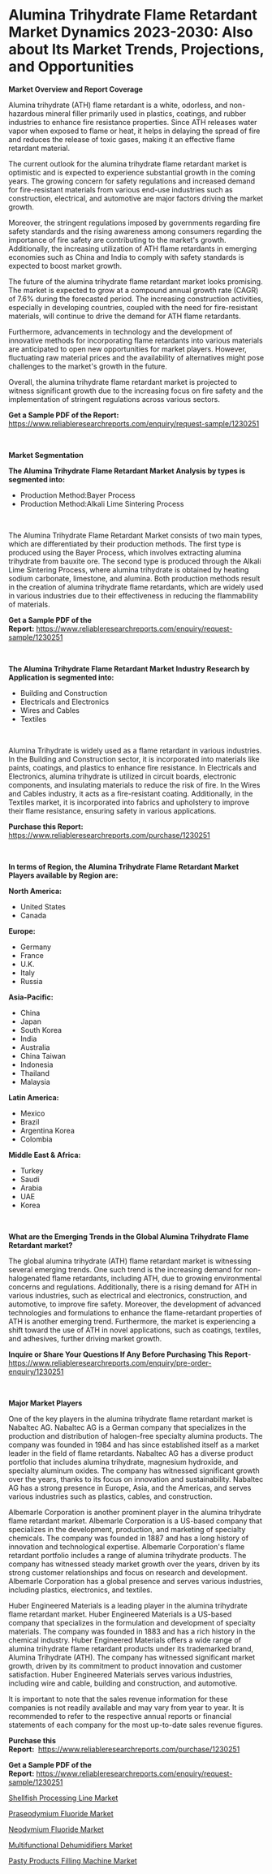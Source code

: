 <p><h1>Alumina Trihydrate Flame Retardant Market Dynamics 2023-2030: Also about Its Market Trends, Projections, and Opportunities</h1></p><p><strong>Market Overview and Report Coverage</strong></p>
<p><p>Alumina trihydrate (ATH) flame retardant is a white, odorless, and non-hazardous mineral filler primarily used in plastics, coatings, and rubber industries to enhance fire resistance properties. Since ATH releases water vapor when exposed to flame or heat, it helps in delaying the spread of fire and reduces the release of toxic gases, making it an effective flame retardant material.</p><p>The current outlook for the alumina trihydrate flame retardant market is optimistic and is expected to experience substantial growth in the coming years. The growing concern for safety regulations and increased demand for fire-resistant materials from various end-use industries such as construction, electrical, and automotive are major factors driving the market growth.</p><p>Moreover, the stringent regulations imposed by governments regarding fire safety standards and the rising awareness among consumers regarding the importance of fire safety are contributing to the market's growth. Additionally, the increasing utilization of ATH flame retardants in emerging economies such as China and India to comply with safety standards is expected to boost market growth.</p><p>The future of the alumina trihydrate flame retardant market looks promising. The market is expected to grow at a compound annual growth rate (CAGR) of 7.6% during the forecasted period. The increasing construction activities, especially in developing countries, coupled with the need for fire-resistant materials, will continue to drive the demand for ATH flame retardants.</p><p>Furthermore, advancements in technology and the development of innovative methods for incorporating flame retardants into various materials are anticipated to open new opportunities for market players. However, fluctuating raw material prices and the availability of alternatives might pose challenges to the market's growth in the future.</p><p>Overall, the alumina trihydrate flame retardant market is projected to witness significant growth due to the increasing focus on fire safety and the implementation of stringent regulations across various sectors.</p></p>
<p><strong>Get a Sample PDF of the Report:</strong> <a href="https://www.reliableresearchreports.com/enquiry/request-sample/1230251">https://www.reliableresearchreports.com/enquiry/request-sample/1230251</a></p>
<p>&nbsp;</p>
<p><strong>Market Segmentation</strong></p>
<p><strong>The Alumina Trihydrate Flame Retardant Market Analysis by types is segmented into:</strong></p>
<p><ul><li>Production Method:Bayer Process</li><li>Production Method:Alkali Lime Sintering Process</li></ul></p>
<p>&nbsp;</p>
<p><p>The Alumina Trihydrate Flame Retardant Market consists of two main types, which are differentiated by their production methods. The first type is produced using the Bayer Process, which involves extracting alumina trihydrate from bauxite ore. The second type is produced through the Alkali Lime Sintering Process, where alumina trihydrate is obtained by heating sodium carbonate, limestone, and alumina. Both production methods result in the creation of alumina trihydrate flame retardants, which are widely used in various industries due to their effectiveness in reducing the flammability of materials.</p></p>
<p><strong>Get a Sample PDF of the Report:</strong>&nbsp;<a href="https://www.reliableresearchreports.com/enquiry/request-sample/1230251">https://www.reliableresearchreports.com/enquiry/request-sample/1230251</a></p>
<p>&nbsp;</p>
<p><strong>The Alumina Trihydrate Flame Retardant Market Industry Research by Application is segmented into:</strong></p>
<p><ul><li>Building and Construction</li><li>Electricals and Electronics</li><li>Wires and Cables</li><li>Textiles</li></ul></p>
<p>&nbsp;</p>
<p><p>Alumina Trihydrate is widely used as a flame retardant in various industries. In the Building and Construction sector, it is incorporated into materials like paints, coatings, and plastics to enhance fire resistance. In Electricals and Electronics, alumina trihydrate is utilized in circuit boards, electronic components, and insulating materials to reduce the risk of fire. In the Wires and Cables industry, it acts as a fire-resistant coating. Additionally, in the Textiles market, it is incorporated into fabrics and upholstery to improve their flame resistance, ensuring safety in various applications.</p></p>
<p><strong>Purchase this Report:</strong>&nbsp; <a href="https://www.reliableresearchreports.com/purchase/1230251">https://www.reliableresearchreports.com/purchase/1230251</a></p>
<p>&nbsp;</p>
<p><strong>In terms of Region, the Alumina Trihydrate Flame Retardant Market Players available by Region are:</strong></p>
<p>
    <p> <strong> North America: </strong>
        <ul>
            <li>United States</li>
            <li>Canada</li>
        </ul>
        </p> 
    <p> <strong> Europe: </strong>
        <ul>
            <li>Germany</li>
            <li>France</li>
            <li>U.K.</li>
            <li>Italy</li>
            <li>Russia</li>
        </ul>
        </p> 
    <p> <strong> Asia-Pacific: </strong>
        <ul>
            <li>China</li>
            <li>Japan</li>
            <li>South Korea</li>
            <li>India</li>
            <li>Australia</li>
            <li>China Taiwan</li>
            <li>Indonesia</li>
            <li>Thailand</li>
            <li>Malaysia</li>
        </ul>
        </p> 
    <p> <strong> Latin America: </strong>
        <ul>
            <li>Mexico</li>
            <li>Brazil</li>
            <li>Argentina Korea</li>
            <li>Colombia</li>
        </ul>
        </p> 
    <p> <strong> Middle East & Africa: </strong>
        <ul>
            <li>Turkey</li>
            <li>Saudi</li>
            <li>Arabia</li>
            <li>UAE</li>
            <li>Korea</li>
        </ul>
    </p>
    </p>
<p>&nbsp;</p>
<p><strong>What are the Emerging Trends in the Global Alumina Trihydrate Flame Retardant market?</strong></p>
<p><p>The global alumina trihydrate (ATH) flame retardant market is witnessing several emerging trends. One such trend is the increasing demand for non-halogenated flame retardants, including ATH, due to growing environmental concerns and regulations. Additionally, there is a rising demand for ATH in various industries, such as electrical and electronics, construction, and automotive, to improve fire safety. Moreover, the development of advanced technologies and formulations to enhance the flame-retardant properties of ATH is another emerging trend. Furthermore, the market is experiencing a shift toward the use of ATH in novel applications, such as coatings, textiles, and adhesives, further driving market growth.</p></p>
<p><strong>Inquire or Share Your Questions If Any Before Purchasing This Report</strong>- <a href="https://www.reliableresearchreports.com/enquiry/pre-order-enquiry/1230251">https://www.reliableresearchreports.com/enquiry/pre-order-enquiry/1230251</a></p>
<p>&nbsp;</p>
<p><strong>Major Market Players</strong></p>
<p><p>One of the key players in the alumina trihydrate flame retardant market is Nabaltec AG. Nabaltec AG is a German company that specializes in the production and distribution of halogen-free specialty alumina products. The company was founded in 1984 and has since established itself as a market leader in the field of flame retardants. Nabaltec AG has a diverse product portfolio that includes alumina trihydrate, magnesium hydroxide, and specialty aluminum oxides. The company has witnessed significant growth over the years, thanks to its focus on innovation and sustainability. Nabaltec AG has a strong presence in Europe, Asia, and the Americas, and serves various industries such as plastics, cables, and construction.</p><p>Albemarle Corporation is another prominent player in the alumina trihydrate flame retardant market. Albemarle Corporation is a US-based company that specializes in the development, production, and marketing of specialty chemicals. The company was founded in 1887 and has a long history of innovation and technological expertise. Albemarle Corporation's flame retardant portfolio includes a range of alumina trihydrate products. The company has witnessed steady market growth over the years, driven by its strong customer relationships and focus on research and development. Albemarle Corporation has a global presence and serves various industries, including plastics, electronics, and textiles.</p><p>Huber Engineered Materials is a leading player in the alumina trihydrate flame retardant market. Huber Engineered Materials is a US-based company that specializes in the formulation and development of specialty materials. The company was founded in 1883 and has a rich history in the chemical industry. Huber Engineered Materials offers a wide range of alumina trihydrate flame retardant products under its trademarked brand, Alumina Trihydrate (ATH). The company has witnessed significant market growth, driven by its commitment to product innovation and customer satisfaction. Huber Engineered Materials serves various industries, including wire and cable, building and construction, and automotive.</p><p>It is important to note that the sales revenue information for these companies is not readily available and may vary from year to year. It is recommended to refer to the respective annual reports or financial statements of each company for the most up-to-date sales revenue figures.</p></p>
<p><strong>Purchase this Report:</strong>&nbsp;&nbsp;<a href="https://www.reliableresearchreports.com/purchase/1230251">https://www.reliableresearchreports.com/purchase/1230251</a></p>
<p></p>
<p><strong>Get a Sample PDF of the Report:</strong>&nbsp;<a href="https://www.reliableresearchreports.com/enquiry/request-sample/1230251">https://www.reliableresearchreports.com/enquiry/request-sample/1230251</a></p>
<p><p><a href="https://medium.com/@mikeflatley6362/decoding-shellfish-processing-line-market-metrics-market-share-trends-and-growth-patterns-20df766f637c">Shellfish Processing Line Market</a></p><p><a href="https://github.com/abbypearson7765/Market-Research-Report-List-1/blob/main/praseodymium-fluoride-market.md">Praseodymium Fluoride Market</a></p><p><a href="https://github.com/grishafomin4852/Market-Research-Report-List-1/blob/main/neodymium-fluoride-market.md">Neodymium Fluoride Market</a></p><p><a href="https://medium.com/@briaabshire64/multifunctional-dehumidifiers-market-trends-and-market-analysis-forecasted-for-period-2023-2030-e0767585f663">Multifunctional Dehumidifiers Market</a></p><p><a href="https://medium.com/@dougschmidt645/pasty-products-filling-machine-market-insights-into-market-cagr-market-trends-and-growth-8c186695f758">Pasty Products Filling Machine Market</a></p></p>